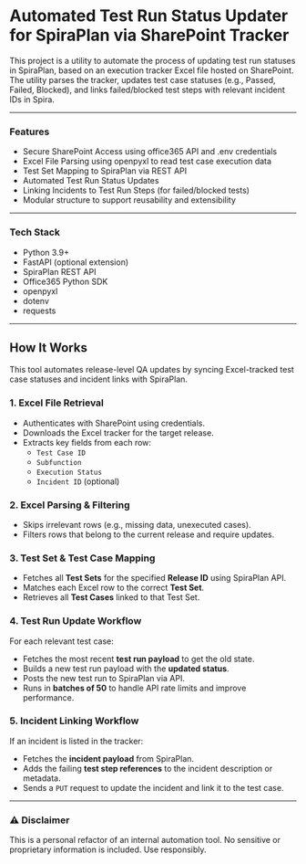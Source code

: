 # Automated Test Run Status Updater for SpiraPlan via SharePoint Tracker

This project is a utility to automate the process of updating test run statuses in SpiraPlan, based on an execution tracker Excel file hosted on SharePoint. The utility parses the tracker, updates test case statuses (e.g., Passed, Failed, Blocked), and links failed/blocked test steps with relevant incident IDs in Spira.

---

### Features
* Secure SharePoint Access using office365 API and .env credentials
* Excel File Parsing using openpyxl to read test case execution data
* Test Set Mapping to SpiraPlan via REST API
* Automated Test Run Status Updates
* Linking Incidents to Test Run Steps (for failed/blocked tests)
* Modular structure to support reusability and extensibility
---
### Tech Stack
* Python 3.9+
* FastAPI (optional extension)
* SpiraPlan REST API
* Office365 Python SDK
* openpyxl
* dotenv
* requests
---
## How It Works

This tool automates release-level QA updates by syncing Excel-tracked test case statuses and incident links with SpiraPlan.

### 1. Excel File Retrieval
* Authenticates with SharePoint using credentials.
* Downloads the Excel tracker for the target release.
* Extracts key fields from each row:
  * `Test Case ID`
  * `Subfunction`
  * `Execution Status`
  * `Incident ID` (optional)

### 2. Excel Parsing & Filtering
* Skips irrelevant rows (e.g., missing data, unexecuted cases).
* Filters rows that belong to the current release and require updates.

### 3. Test Set & Test Case Mapping
* Fetches all **Test Sets** for the specified **Release ID** using SpiraPlan API.
* Matches each Excel row to the correct **Test Set**.
* Retrieves all **Test Cases** linked to that Test Set.

### 4. Test Run Update Workflow
For each relevant test case:
* Fetches the most recent **test run payload** to get the old state.
* Builds a new test run payload with the **updated status**.
* Posts the new test run to SpiraPlan via API.
* Runs in **batches of 50** to handle API rate limits and improve performance.

### 5. Incident Linking Workflow
If an incident is listed in the tracker:
* Fetches the **incident payload** from SpiraPlan.
* Adds the failing **test step references** to the incident description or metadata.
* Sends a `PUT` request to update the incident and link it to the test case.

---

### ⚠️ Disclaimer
This is a personal refactor of an internal automation tool. No sensitive or proprietary information is included. Use responsibly.
